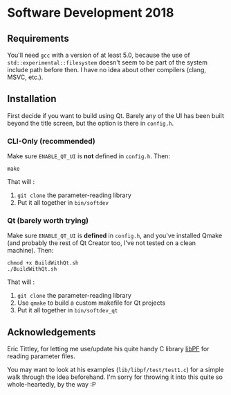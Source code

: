 # Software Development 2018

## Requirements
You'll need `gcc` with a version of at least 5.0, because the use of `std::experimental::filesystem` doesn't seem to be part of the system include path before then. I have no idea about other compilers (clang, MSVC, etc.).

## Installation
First decide if you want to build using Qt. Barely any of the UI has been built beyond the title screen, but the option is there in `config.h`.

### CLI-Only (recommended)
Make sure `ENABLE_QT_UI` is **not** defined in `config.h`. Then:
```
make
```
That will :
1. `git clone` the parameter-reading library
2. Put it all together in `bin/softdev`

### Qt (barely worth trying)
Make sure `ENABLE_QT_UI` is **defined** in `config.h`, and you've installed Qmake (and probably the rest of Qt Creator too, I've not tested on a clean machine). Then:
```
chmod +x BuildWithQt.sh
./BuildWithQt.sh
```
That will :
1. `git clone` the parameter-reading library
2. Use `qmake` to build a custom makefile for Qt projects
3. Put it all together in `bin/softdev_qt`

## Acknowledgements
Eric Tittley, for letting me use/update his quite handy C library [libPF](https://bitbucket.org/eric_tittley/libpf "libPF")
 for reading parameter files.

 You may want to look at his examples (`lib/libpf/test/test1.c`) for a simple walk through the idea beforehand. I'm sorry for throwing it into this quite so whole-heartedly, by the way :P
